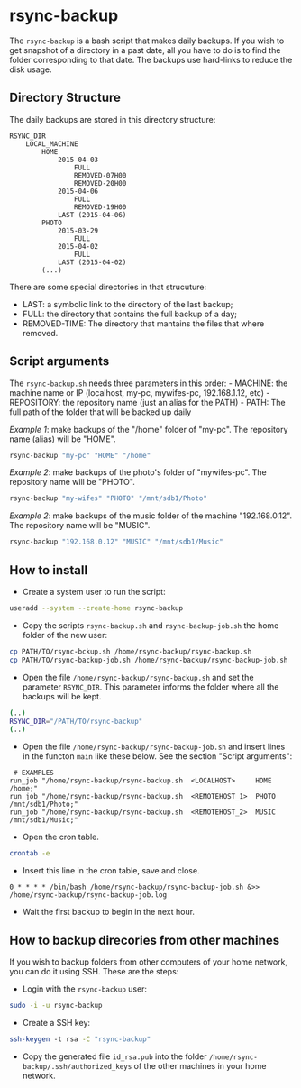 rsync-backup
=========================

The `rsync-backup` is a bash script that makes daily backups. If you wish to get snapshot of a directory in a past date, all you have to do is to find the folder corresponding to that date. The backups use hard-links to reduce the disk usage.

Directory Structure
---------------------------------------

The daily backups are stored in this directory structure:

```text
RSYNC_DIR
	LOCAL_MACHINE
		HOME
			2015-04-03
				FULL
				REMOVED-07H00
				REMOVED-20H00
			2015-04-06
				FULL
				REMOVED-19H00
			LAST (2015-04-06)
		PHOTO
			2015-03-29
				FULL
			2015-04-02
				FULL
			LAST (2015-04-02)
		(...)
```

There are some special directories in that strucuture:

* LAST: a symbolic link to the directory of the last backup;
* FULL: the directory that contains the full backup of a day;
* REMOVED-TIME: The directory that mantains the files that where removed.

Script arguments
-------------------------------------------

The `rsync-backup.sh` needs three parameters in this order:
	- MACHINE: the machine name or IP (localhost, my-pc, mywifes-pc, 192.168.1.12, etc)
	- REPOSITORY: the repository name (just an alias for the PATH)
	- PATH: The full path of the folder that will be backed up daily

*Example 1*: make backups of the "/home" folder of "my-pc". The repository name (alias) will be "HOME".

```bash
rsync-backup "my-pc" "HOME" "/home"
```

*Example 2*: make backups of the photo's folder of "mywifes-pc". The repository name will be "PHOTO".

```bash
rsync-backup "my-wifes" "PHOTO" "/mnt/sdb1/Photo"
```

*Example 2*: make backups of the music folder of the machine "192.168.0.12". The repository name will be "MUSIC".

```bash
rsync-backup "192.168.0.12" "MUSIC" "/mnt/sdb1/Music"
```

How to install
-------------------------------------------

* Create a system user to run the script:

```bash
useradd --system --create-home rsync-backup
```

* Copy the scripts `rsync-backup.sh` and `rsync-backup-job.sh` the home folder of the new user:

```bash
cp PATH/TO/rsync-bckup.sh /home/rsync-backup/rsync-backup.sh
cp PATH/TO/rsync-backup-job.sh /home/rsync-backup/rsync-backup-job.sh
```

* Open the file `/home/rsync-backup/rsync-backup.sh` and set the parameter `RSYNC_DIR`. This parameter informs the folder where all the backups will be kept.

```bash
(..)
RSYNC_DIR="/PATH/TO/rsync-backup"
(..)
```

* Open the file `/home/rsync-backup/rsync-backup-job.sh` and insert lines in the functon `main` like these below. See the section "Script arguments":

```text
 # EXAMPLES
run_job "/home/rsync-backup/rsync-backup.sh  <LOCALHOST>     HOME   /home;"
run_job "/home/rsync-backup/rsync-backup.sh  <REMOTEHOST_1>  PHOTO  /mnt/sdb1/Photo;"
run_job "/home/rsync-backup/rsync-backup.sh  <REMOTEHOST_2>  MUSIC  /mnt/sdb1/Music;"
```

* Open the cron table.

```bash
crontab -­e
```

* Insert this line in the cron table, save and close.

```text
0 * * * * /bin/bash /home/rsync-backup/rsync-backup-job.sh &>> /home/rsync-backup/rsync-backup-job.log
```

* Wait the first backup to begin in the next hour.

How to backup direcories from other machines
-------------------------------------------

If you wish to backup folders from other computers of your home network, you can do it using SSH. These are the steps:

* Login with the `rsync-backup` user:

```bash
sudo -i -u rsync-backup
```

* Create a SSH key:

```bash
ssh-keygen ­-t rsa -C "rsync-backup"
```

* Copy the generated file `id_rsa.pub` into the folder `/home/rsync-backup/.ssh/authorized_keys` of the other machines in your home network.


